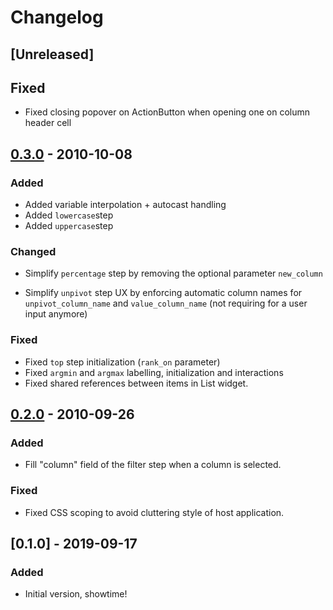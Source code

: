 # Changelog

## [Unreleased]

## Fixed
- Fixed closing popover on ActionButton when opening one on column header cell

## [0.3.0] - 2010-10-08

### Added

- Added variable interpolation + autocast handling
- Added `lowercase`step
- Added `uppercase`step

### Changed

- Simplify `percentage` step by removing the optional parameter `new_column`

- Simplify `unpivot` step UX by enforcing automatic column names for
  `unpivot_column_name` and `value_column_name` (not requiring for a user input
  anymore)

### Fixed

- Fixed `top` step initialization (`rank_on` parameter)
- Fixed `argmin` and `argmax` labelling, initialization and interactions
- Fixed shared references between items in List widget.

## [0.2.0] - 2010-09-26

### Added

- Fill "column" field of the filter step when a column is selected.

### Fixed

- Fixed CSS scoping to avoid cluttering style of host application.

## [0.1.0] - 2019-09-17

### Added

- Initial version, showtime!

[0.3.0]: https://github.com/ToucanToco/vue-query-builder/compare/v0.2.0...v0.3.0
[0.2.0]: https://github.com/ToucanToco/vue-query-builder/releases/tag/v0.2.0
